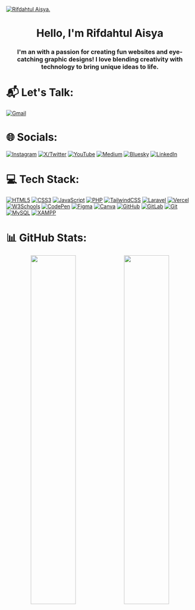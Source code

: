 [![Rifdahtul Aisya.](https://res.cloudinary.com/dkkdwil6w/image/upload/v1743329785/rnlzrd_rt0tef.png)](https://itsrifdah.netlify.app/)

<h1 align="center">Hello, I'm Rifdahtul Aisya</h1>
<h3 align="center">I'm an  with a passion for creating fun websites and eye-catching graphic designs! I love blending creativity with technology to bring unique ideas to life.</h3>

# 📬 Let's Talk:
[![Gmail](https://img.shields.io/badge/-Gmail-000?style=for-the-badge&logo=gmail)](mailto:rifdah.a122@gmail.com)


# 🌐 Socials:
[![Instagram](https://img.shields.io/badge/-Instagram-000?style=for-the-badge&logo=Instagram)](https://www.instagram.com/rifdahtulaisya/) 
[![X/Twitter](https://img.shields.io/badge/-X-000?style=for-the-badge&logo=Twitter)](https://x.com/rifdahtulaisya) 
[![YouTube](https://img.shields.io/badge/-YouTube-000?style=for-the-badge&logo=YouTube)](https://www.youtube.com/@rifdahtulaisya) 
[![Medium](https://img.shields.io/badge/-Medium-000?style=for-the-badge&logo=medium)](https://rnlzrd.medium.com/) 
[![Bluesky](https://img.shields.io/badge/-Bluesky-000?style=for-the-badge&logo=bluesky)](https://bsky.app/profile/rnlzrd.bsky.social) 
[![LinkedIn](https://img.shields.io/badge/-LinkedIn-000?style=for-the-badge&logo=linkedin)](https://www.linkedin.com/in/rifdahtul-aisya-8a29b52b3/) 



# 💻 Tech Stack:
[![HTML5](https://img.shields.io/badge/-HTML5-000?style=for-the-badge&logo=html5)](https://developer.mozilla.org/en-US/docs/Web/HTML) 
[![CSS3](https://img.shields.io/badge/-CSS3-000?style=for-the-badge&logo=css3)](https://developer.mozilla.org/en-US/docs/Web/CSS) 
[![JavaScript](https://img.shields.io/badge/-JavaScript-000?style=for-the-badge&logo=javascript)](https://developer.mozilla.org/en-US/docs/Web/JavaScript) 
[![PHP](https://img.shields.io/badge/-PHP-000?style=for-the-badge&logo=php)](https://www.php.net/) 
[![TailwindCSS](https://img.shields.io/badge/-TailwindCSS-000?style=for-the-badge&logo=tailwind-css)](https://tailwindcss.com/) 
[![Laravel](https://img.shields.io/badge/-Laravel-000?style=for-the-badge&logo=laravel)](https://laravel.com/) 
[![Vercel](https://img.shields.io/badge/-Vercel-000?style=for-the-badge&logo=vercel)](https://vercel.com/) 
[![W3Schools](https://img.shields.io/badge/-W3Schools-000?style=for-the-badge&logo=w3schools)](https://www.w3schools.com/) 
[![CodePen](https://img.shields.io/badge/-CodePen-000?style=for-the-badge&logo=codepen)](https://codepen.io/) 
[![Figma](https://img.shields.io/badge/-Figma-000?style=for-the-badge&logo=figma)](https://www.figma.com/) 
[![Canva](https://img.shields.io/badge/-Canva-000?style=for-the-badge&logo=canva)](https://www.canva.com/) 
[![GitHub](https://img.shields.io/badge/-GitHub-000?style=for-the-badge&logo=github)](https://github.com/) 
[![GitLab](https://img.shields.io/badge/-GitLab-000?style=for-the-badge&logo=gitlab)](https://gitlab.com/) 
[![Git](https://img.shields.io/badge/-Git-000?style=for-the-badge&logo=git)](https://git-scm.com/) 
[![MySQL](https://img.shields.io/badge/-MySQL-000?style=for-the-badge&logo=mysql)](https://www.mysql.com/) 
[![XAMPP](https://img.shields.io/badge/-XAMPP-000?style=for-the-badge&logo=xampp)](https://www.apachefriends.org/index.html) 


# 📊 GitHub Stats:
<div align="center">
  <picture>
    <source media="(max-width: 600px)" srcset="https://github-readme-stats.vercel.app/api?username=rifdahtulaisya&theme=radical&hide_border=false&include_all_commits=false&count_private=false">
    <img src="https://github-readme-stats.vercel.app/api?username=rifdahtulaisya&theme=radical&hide_border=false&include_all_commits=false&count_private=false" width="49%">
  </picture>
  <picture>
    <source media="(max-width: 600px)" srcset="https://github-readme-stats.vercel.app/api/top-langs/?username=rifdahtulaisya&theme=radical&hide_border=false&include_all_commits=false&count_private=false&layout=compact">
    <img src="https://github-readme-stats.vercel.app/api/top-langs/?username=rifdahtulaisya&theme=radical&hide_border=false&include_all_commits=false&count_private=false&layout=compact" width="49%">
  </picture>
</div>

